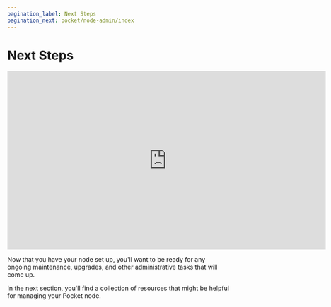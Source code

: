 ```yaml
---
pagination_label: Next Steps
pagination_next: pocket/node-admin/index
---
```


# Next Steps

<iframe id="ytplayer" type="text/html" width="720" height="405"
src="https://www.youtube.com/embed/Y7UTvIlHXRI?start=4685"
frameborder="0" allowfullscreen></iframe>

Now that you have your node set up, you'll want to be ready for any ongoing maintenance, upgrades, and other administrative tasks that will come up.

In the next section, you'll find a collection of resources that might be helpful for managing your Pocket node.